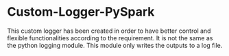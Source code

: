 # Custom-Logger-PySpark
This custom logger has been created in order to have better control and flexible functionalities according to the requirement. It is not the same as the python logging module. This module only writes the outputs to a log file.
